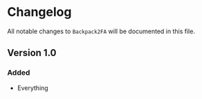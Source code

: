 # Changelog

All notable changes to `Backpack2FA` will be documented in this file.

## Version 1.0

### Added
- Everything
